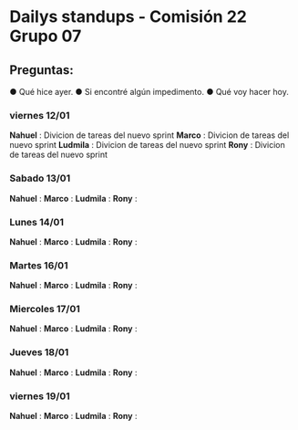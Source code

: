 # Dailys standups - Comisión 22 Grupo 07
## Preguntas:  
● Qué hice ayer.
● Si encontré algún impedimento.
● Qué voy hacer hoy.

### viernes 12/01

**Nahuel** :  Divicion de tareas del nuevo sprint
**Marco** : Divicion de tareas del nuevo sprint
**Ludmila** : Divicion de tareas del nuevo sprint
**Rony** : Divicion de tareas del nuevo sprint

### Sabado 13/01

**Nahuel** : 
**Marco** :
**Ludmila** : 
**Rony** : 

### Lunes 14/01

**Nahuel** : 
**Marco** :
**Ludmila** : 
**Rony** : 

### Martes 16/01

**Nahuel** : 
**Marco** :
**Ludmila** : 
**Rony** : 

### Miercoles 17/01

**Nahuel** : 
**Marco** :
**Ludmila** : 
**Rony** : 

### Jueves 18/01

**Nahuel** : 
**Marco** :
**Ludmila** : 
**Rony** : 

### viernes 19/01

**Nahuel** : 
**Marco** :
**Ludmila** : 
**Rony** : 